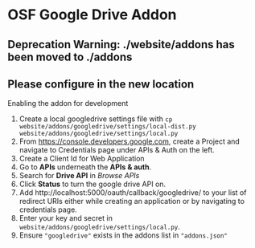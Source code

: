# OSF Google Drive Addon

## Deprecation Warning: ./website/addons has been moved to ./addons
## Please configure in the new location


Enabling the addon for development

1. Create a local googledrive settings file with `cp website/addons/googledrive/settings/local-dist.py website/addons/googledrive/settings/local.py`
2. From https://console.developers.google.com, create a Project and navigate to Credentials page under APIs & Auth on the left.
3. Create a Client Id for Web Application
4. Go to **APIs** underneath the **APIs & auth**.
  1. Search for **Drive API** in *Browse APIs*
  2. Click **Status** to turn the google drive API on.
5. Add http://localhost:5000/oauth/callback/googledrive/ to your list of redirect URIs either while creating an application or by navigating to credentials page.
6. Enter your key and secret in `website/addons/googledrive/settings/local.py`. 
7. Ensure `"googledrive"` exists in the addons list in `"addons.json"`
